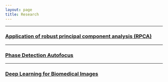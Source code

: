 ```yaml
---
layout: page
title: Research
---
```


***
### [<u>Application of robust principal component analysis (RPCA)</u>](/research/rpca)

***
### [<u>Phase Detection Autofocus</u>](/research/pdaf)


***
### [<u>Deep Learning for Biomedical Images</u>](/research/dl_for_biomed)
